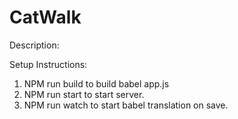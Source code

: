 # CatWalk


Description:

Setup Instructions:


1. NPM run build to build babel app.js
2. NPM run start to start server.
3. NPM run watch to start babel translation on save.
